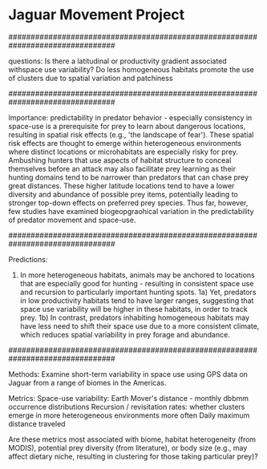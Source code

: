 
# Jaguar Movement Project

################################################################################

questions:
Is there a latitudinal or productivity gradient associated withspace use variability?
Do less homogeneous habitats promote the use of clusters due to spatial variation and patchiness

################################################################################

 Importance:
 predictability in predator behavior - especially consistency in space-use
 is a prerequisite for prey to learn about dangerous locations, resulting in
 spatial risk effects (e.g., 'the landscape of fear'). These spatial risk effects
 are thought to emerge within heterogeneous environments where distinct locations or 
 microhabitats are especially risky for prey. Ambushing hunters that use aspects of 
 habitat structure to conceal themselves before an attack may also facilitate prey
 learning as their hunting domains tend to be narrower than predators that can chase
 prey great distances. These higher latitude locations tend to have a lower diversity
 and abundance of possible prey items, potentially leading to stronger top-down 
 effects on preferred prey species.
 Thus far, however, few studies have examined biogeopgraohical variation in the
 predictability of predator movement and space-use.

################################################################################

Predictions:
 1) In more heterogeneous habitats, animals may be anchored to locations that are 
 especially good for hunting - resulting in consistent space use and recursion to
 particularly important hunting spots. 1a) Yet, predators in low productivity habitats
 tend to have larger ranges, suggesting that space use variability will be higher
 in these habitats, in order to track prey.
 1b) In contrast, predators inhabiting homogeneous habitats may have less need to 
 shift their space use due to a more consistent climate, which reduces spatial
 variability in prey forage and abundance.

################################################################################

Methods: 
Examine short-term variability in space use using GPS data on Jaguar 
from a range of biomes in the Americas.

Metrics:
Space-use variability: Earth Mover's distance - monthly dbbmm occurrence distributions
Recursion / revisitation rates: whether clusters emerge in more heterogeneous environments more often
Daily maximum distance traveled

Are these metrics most associated with biome, habitat heterogeneity (from MODIS), potential prey diversity (from literature),
or body size (e.g., may affect dietary niche, resulting in clustering for those taking particular prey)?
